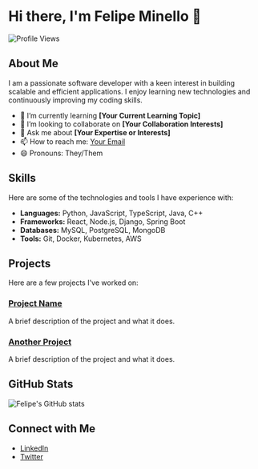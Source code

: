 # Hi there, I'm Felipe Minello 👋

![Profile Views](https://komarev.com/ghpvc/?username=felipeminello&color=blue)

## About Me

I am a passionate software developer with a keen interest in building scalable and efficient applications. I enjoy learning new technologies and continuously improving my coding skills.

- 🌱 I’m currently learning **[Your Current Learning Topic]**
- 👯 I’m looking to collaborate on **[Your Collaboration Interests]**
- 💬 Ask me about **[Your Expertise or Interests]**
- 📫 How to reach me: [Your Email](mailto:your.email@example.com)
- 😄 Pronouns: They/Them

## Skills

Here are some of the technologies and tools I have experience with:

- **Languages:** Python, JavaScript, TypeScript, Java, C++
- **Frameworks:** React, Node.js, Django, Spring Boot
- **Databases:** MySQL, PostgreSQL, MongoDB
- **Tools:** Git, Docker, Kubernetes, AWS

## Projects

Here are a few projects I've worked on:

### [Project Name](https://github.com/felipeminello/project-repo)
A brief description of the project and what it does.

### [Another Project](https://github.com/felipeminello/another-project-repo)
A brief description of the project and what it does.

## GitHub Stats

![Felipe's GitHub stats](https://github-readme-stats.vercel.app/api?username=felipeminello&show_icons=true&theme=dark)

## Connect with Me

- [LinkedIn](https://www.linkedin.com/in/felipeminello)
- [Twitter](https://twitter.com/felipeminello)
